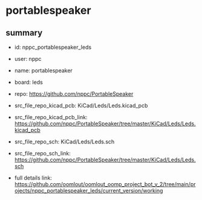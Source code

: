 # portablespeaker
 
## summary 
* id: nppc_portablespeaker_leds
* user: nppc
* name: portablespeaker
* board: leds
* repo: https://github.com/nppc/PortableSpeaker
* src_file_repo_kicad_pcb: KiCad/Leds/Leds.kicad_pcb
* src_file_repo_kicad_pcb_link: https://github.com/nppc/PortableSpeaker/tree/master/KiCad/Leds/Leds.kicad_pcb


* src_file_repo_sch: KiCad/Leds/Leds.sch
* src_file_repo_sch_link: https://github.com/nppc/PortableSpeaker/tree/master/KiCad/Leds/Leds.sch
* full details link: https://github.com/oomlout/oomlout_oomp_project_bot_v_2/tree/main/projects/nppc_portablespeaker_leds/current_version/working  







